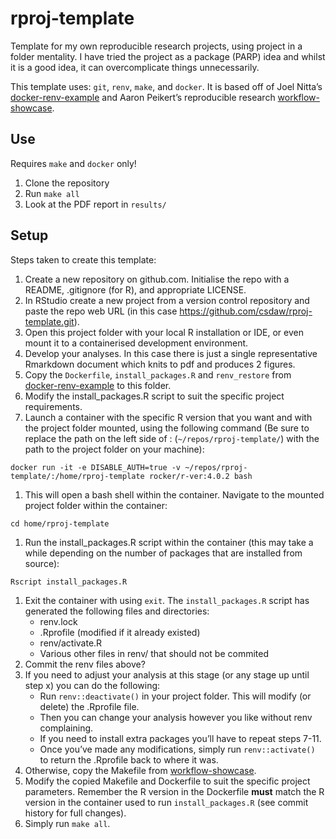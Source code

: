 rproj-template
================

Template for my own reproducible research projects, using project in a
folder mentality. I have tried the project as a package (PARP) idea and
whilst it is a good idea, it can overcomplicate things unnecessarily.

This template uses: `git`, `renv`, `make`, and `docker`. It is based off
of Joel Nitta’s
[docker-renv-example](https://github.com/joelnitta/docker-renv-example)
and Aaron Peikert’s reproducible research
[workflow-showcase](https://github.com/aaronpeikert/workflow-showcase/tree/41e7bc740a9956dea743160aac24e88165b3ec33).

Use
---

Requires `make` and `docker` only!

1.  Clone the repository
2.  Run `make all`
3.  Look at the PDF report in `results/`

Setup
-----

Steps taken to create this template:

1.  Create a new repository on github.com. Initialise the repo with a
    README, .gitignore (for R), and appropriate LICENSE.
2.  In RStudio create a new project from a version control repository
    and paste the repo web URL (in this case
    <a href="https://github.com/csdaw/rproj-template.git" class="uri">https://github.com/csdaw/rproj-template.git</a>).
3.  Open this project folder with your local R installation or IDE, or
    even mount it to a containerised development environment.
4.  Develop your analyses. In this case there is just a single
    representative Rmarkdown document which knits to pdf and produces 2
    figures.
5.  Copy the `Dockerfile`, `install_packages.R` and `renv_restore` from
    [docker-renv-example](https://github.com/joelnitta/docker-renv-example)
    to this folder.
6.  Modify the install\_packages.R script to suit the specific project
    requirements.
7.  Launch a container with the specific R version that you want and
    with the project folder mounted, using the following command (Be
    sure to replace the path on the left side of :
    (`~/repos/rproj-template/`) with the path to the project folder on
    your machine):

`docker run -it -e DISABLE_AUTH=true -v ~/repos/rproj-template/:/home/rproj-template rocker/r-ver:4.0.2 bash`

1.  This will open a bash shell within the container. Navigate to the
    mounted project folder within the container:

`cd home/rproj-template`

1.  Run the install\_packages.R script within the container (this may
    take a while depending on the number of packages that are installed
    from source):

`Rscript install_packages.R`

1.  Exit the container with using `exit`. The `install_packages.R`
    script has generated the following files and directories:
    -   renv.lock
    -   .Rprofile (modified if it already existed)
    -   renv/activate.R
    -   Various other files in renv/ that should not be commited
2.  Commit the renv files above?
3.  If you need to adjust your analysis at this stage (or any stage up
    until step x) you can do the following:
    -   Run `renv::deactivate()` in your project folder. This will
        modify (or delete) the .Rprofile file.
    -   Then you can change your analysis however you like without renv
        complaining.
    -   If you need to install extra packages you’ll have to repeat
        steps 7-11.
    -   Once you’ve made any modifications, simply run
        `renv::activate()` to return the .Rprofile back to where it was.
4.  Otherwise, copy the Makefile from
    [workflow-showcase](https://github.com/aaronpeikert/workflow-showcase/tree/41e7bc740a9956dea743160aac24e88165b3ec33).
5.  Modify the copied Makefile and Dockerfile to suit the specific
    project parameters. Remember the R version in the Dockerfile
    **must** match the R version in the container used to run
    `install_packages.R` (see commit history for full changes).
6.  Simply run `make all`.

